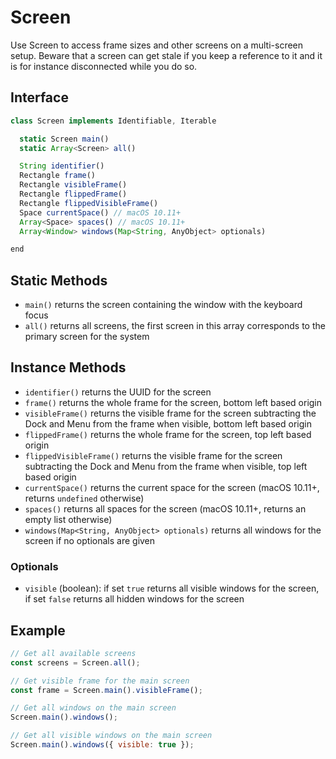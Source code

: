 # Screen

Use Screen to access frame sizes and other screens on a multi-screen setup. Beware that a screen can get stale if you keep a reference to it and it is for instance disconnected while you do so.

## Interface

```javascript
class Screen implements Identifiable, Iterable

  static Screen main()
  static Array<Screen> all()

  String identifier()
  Rectangle frame()
  Rectangle visibleFrame()
  Rectangle flippedFrame()
  Rectangle flippedVisibleFrame()
  Space currentSpace() // macOS 10.11+
  Array<Space> spaces() // macOS 10.11+
  Array<Window> windows(Map<String, AnyObject> optionals)

end
```

## Static Methods

- `main()` returns the screen containing the window with the keyboard focus
- `all()` returns all screens, the first screen in this array corresponds to the primary screen for the system

## Instance Methods

- `identifier()` returns the UUID for the screen
- `frame()` returns the whole frame for the screen, bottom left based origin
- `visibleFrame()` returns the visible frame for the screen subtracting the Dock and Menu from the frame when visible, bottom left based origin
- `flippedFrame()` returns the whole frame for the screen, top left based origin
- `flippedVisibleFrame()` returns the visible frame for the screen subtracting the Dock and Menu from the frame when visible, top left based origin
- `currentSpace()` returns the current space for the screen (macOS 10.11+, returns `undefined` otherwise)
- `spaces()` returns all spaces for the screen (macOS 10.11+, returns an empty list otherwise)
- `windows(Map<String, AnyObject> optionals)` returns all windows for the screen if no optionals are given

### Optionals

- `visible` (boolean): if set `true` returns all visible windows for the screen, if set `false` returns all hidden windows for the screen

## Example

```javascript
// Get all available screens
const screens = Screen.all();

// Get visible frame for the main screen
const frame = Screen.main().visibleFrame();

// Get all windows on the main screen
Screen.main().windows();

// Get all visible windows on the main screen
Screen.main().windows({ visible: true });
```
